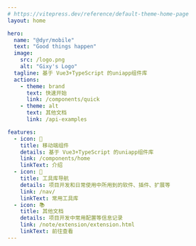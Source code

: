 ```yaml
---
# https://vitepress.dev/reference/default-theme-home-page
layout: home

hero:
  name: "@dyr/mobile"
  text: "Good things happen"
  image:
    src: /logo.png
    alt: "Gixy's Logo"
  tagline: 基于 Vue3+TypeScript 的uniapp组件库
  actions:
    - theme: brand
      text: 快速开始
      link: /components/quick
    - theme: alt
      text: 其他文档
      link: /api-examples

features:
  - icon: 📱
    title: 移动端组件
    details: 基于 Vue3+TypeScript 的uniapp组件库
    link: /components/home
    linkText: 介绍
  - icon: 📘
    title: 工具库导航
    details: 项目开发和日常使用中所用到的软件、插件、扩展等
    link: /nav/
    linkText: 常用工具库
  - icon: 📚
    title: 其他文档
    details: 项目开发中常用配置等信息记录
    link: /note/extension/extension.html
    linkText: 前往查看
---
```

